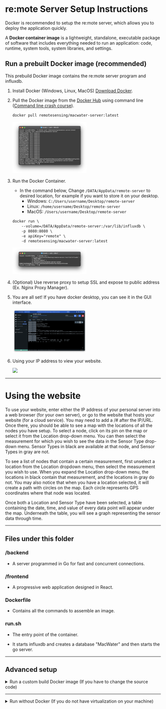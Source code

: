 # re:mote Server Setup Instructions

Docker is recommended to setup the re:mote server, which allows you to deploy the application quickly.

A **Docker container image** is a lightweight, standalone, executable package of software that includes everything needed to run an application: code, runtime, system tools, system libraries, and settings.

## Run a prebuilt Docker image (recommended)

This prebuild Docker image contains the re:mote server program and influxdb.

1. Install Docker (Windows, Linux, MacOS) [Download Docker](https://www.docker.com/get-started/).

2. Pull the Docker image from the [Docker Hub](https://hub.docker.com/r/remotesensing/macwater-server/) using command line ([Command line crash course](https://developer.mozilla.org/en-US/docs/Learn/Tools_and_testing/Understanding_client-side_tools/Command_line)).
	 ```
	 docker pull remotesensing/macwater-server:latest
	 ```

	<img src="/Documentation/Pictures/server/docker_pull.png" width="50%">

3. Run the Docker Container.
	- In the command below, Change `/DATA/AppData/remote-server` to desired location, for example if you want to store it on your desktop.
		- Windows: `C:/Users/username/Desktop/remote-server`
		- Linux: `/home/username/Desktop/remote-server`
		- MacOS: `/Users/username/Desktop/remote-server`
	```
	docker run \
		--volume=/DATA/AppData/remote-server:/var/lib/influxdb \
		-p 8080:8080 \
		-e apiKey="remote" \
		-d remotesensing/macwater-server:latest
	```

	<img src="/Documentation/Pictures/server/docker_run.png" width="50%">

4. (Optional) Use reverse proxy to setup SSL and expose to public address (Ex. Nginx Proxy Manager).

5. You are all set! If you have docker desktop, you can see it in the GUI interface.

	<img src="/Documentation/Pictures/server/docker_desktop.png" width="50%">

6. Using your IP address to view your website.

	<img src="/Documentation/Pictures/server/website.gif" width="50%">

---

# Using the website

To use your website, enter either the IP address of your personal server into a web browser (for your own server), or go to the website that hosts your website (for a cloud service). You may need to add a /# after the IP/URL. Once there, you should be able to see a map with the locations of all the nodes you have setup. To select a node, click on its pin on the map or select it from the Location drop-down menu. You can then select the measurement for which you wish to see the data in the Sensor Type drop-down menu. Sensor Types in black are available at that node, and Sensor Types in gray are not.

To see a list of nodes that contain a certain measurement, first unselect a location from the Location dropdown menu, then select the measurement you wish to use. When you expand the Location drop-down menu, the locations in black contain that measurement, and the locations in gray do not. You may also notice that when you have a location selected, it will create a path with circles on the map. Each circle represents GPS coordinates where that node was located.

Once both a Location and Sensor Type have been selected, a table containing the date, time, and value of every data point will appear under the map. Underneath the table, you will see a graph representing the sensor data through time.

---

## Files under this folder

### /backend

- A server programmed in Go for fast and concurrent connections.

### /frontend

- A progressive web application designed in React.

### Dockerfile

- Contains all the commands to assemble an image.

### run.sh

- The entry point of the container.

- It starts influxdb and creates a database "MacWater" and then starts the go server.

---

## Advanced setup

<details>
<summary>Run a custom build Docker image (If you have to change the source code)</summary>
<br>

1. Install Docker (Windows, Linux, MacOS) [Download Docker](https://www.docker.com/get-started/).
2. Download the [source code](/macwater-webserver).
2. Open the command line and navigate to this folder.
	```
	cd macwater-webserver
	```
3. Build the Container.
	 ```
	 docker build --tag remote-server .
	 ```
4. Run the Docker Container.
	- In the command below, Change `/DATA/AppData/remote-server` to desired location, for example if you want to store it on your desktop.
		- Windows: `C:/Users/username/Desktop/remote-server`
		- Linux: `/home/username/Desktop/remote-server`
		- MacOS: `/Users/username/Desktop/remote-server`
	```
	docker run \
		--volume=/DATA/AppData/remote-server:/var/lib/influxdb \
		-p 8080:8080 \
		-e apiKey="remote" \
		-d remote-server:latest
	```

</details>

---

<details>
<summary>Run without Docker (If you do not have virtualization on your machine)</summary>
<br>

- See [Server Build Instructions](/Documentation/Water_Sensor_Server/Server_Instructions.md) for instruction on how to setup the server without Docker.

</details>

<br><br><br><br>